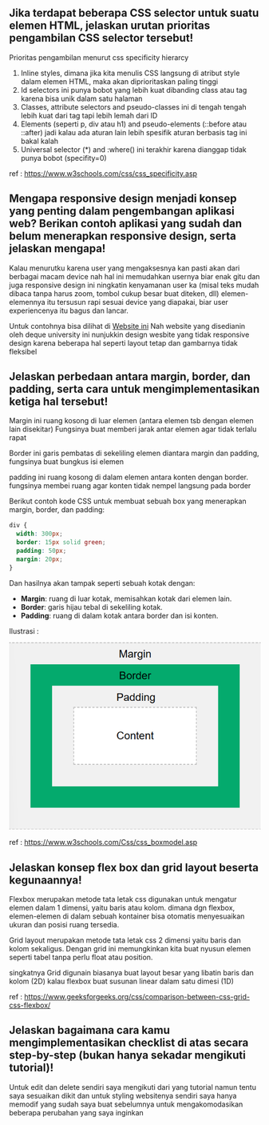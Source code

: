 ## Jika terdapat beberapa CSS selector untuk suatu elemen HTML, jelaskan urutan prioritas pengambilan CSS selector tersebut!

Prioritas pengambilan menurut css specificity hierarcy

1. Inline styles, dimana jika kita menulis CSS langsung di atribut style dalam elemen HTML, maka akan diprioritaskan paling tinggi
2. Id selectors ini punya bobot yang lebih kuat dibanding class atau tag karena bisa unik dalam satu halaman
3. Classes, attribute selectors and pseudo-classes ini di tengah tengah lebih kuat dari tag tapi lebih lemah dari ID
4. Elements (seperti p, div atau h1) and pseudo-elements (::before atau ::after) jadi kalau ada aturan lain lebih spesifik aturan berbasis tag ini bakal kalah
5. Universal selector (\*) and :where() ini terakhir karena dianggap tidak punya bobot (specifity=0)

ref : https://www.w3schools.com/css/css_specificity.asp

## Mengapa responsive design menjadi konsep yang penting dalam pengembangan aplikasi web? Berikan contoh aplikasi yang sudah dan belum menerapkan responsive design, serta jelaskan mengapa!

Kalau menurutku karena user yang mengaksesnya kan pasti akan dari berbagai macam device nah hal ini memudahkan usernya biar enak gitu dan juga responsive design ini ningkatin kenyamanan user ka (misal teks mudah dibaca tanpa harus zoom, tombol cukup besar buat diteken, dll) elemen-elemennya itu tersusun rapi sesuai device yang diapakai, biar user experiencenya itu bagus dan lancar.

Untuk contohnya bisa dilihat di [Website ini](https://dequeuniversity.com/library/responsive/1-non-responsive?)
Nah website yang disedianin oleh deque university ini nunjukkin design wesbite yang tidak responsive design karena beberapa hal seperti layout tetap dan gambarnya tidak fleksibel

## Jelaskan perbedaan antara margin, border, dan padding, serta cara untuk mengimplementasikan ketiga hal tersebut!

Margin ini ruang kosong di luar elemen (antara elemen tsb dengan elemen lain disekitar) Fungsinya buat memberi jarak antar elemen agar tidak terlalu rapat

Border ini garis pembatas di sekeliling elemen diantara margin dan padding, fungsinya buat bungkus isi elemen

padding ini ruang kosong di dalam elemen antara konten dengan border. fungsinya membei ruang agar konten tidak nempel langsung pada border

Berikut contoh kode CSS untuk membuat sebuah box yang menerapkan margin, border, dan padding:

```css
div {
  width: 300px;
  border: 15px solid green;
  padding: 50px;
  margin: 20px;
}
```

Dan hasilnya akan tampak seperti sebuah kotak dengan:

- **Margin**: ruang di luar kotak, memisahkan kotak dari elemen lain.
- **Border**: garis hijau tebal di sekeliling kotak.
- **Padding**: ruang di dalam kotak antara border dan isi konten.

Ilustrasi :

![Ilustrasi](../static/ilustrasi.png)

ref : https://www.w3schools.com/Css/css_boxmodel.asp

## Jelaskan konsep flex box dan grid layout beserta kegunaannya!

Flexbox merupakan metode tata letak css digunakan untuk mengatur elemen dalam 1 dimensi, yaitu baris atau kolom. dimana dgn flexbox, elemen-elemen di dalam sebuah kontainer bisa otomatis menyesuaikan ukuran dan posisi ruang tersedia.

Grid layout merupakan metode tata letak css 2 dimensi yaitu baris dan kolom sekaligus. Dengan grid ini memungkinkan kita buat nyusun elemen seperti tabel tanpa perlu float atau position.

singkatnya Grid digunain biasanya buat layout besar yang libatin baris dan kolom (2D) kalau flexbox buat susunan linear dalam satu dimesi (1D)

ref : https://www.geeksforgeeks.org/css/comparison-between-css-grid-css-flexbox/

## Jelaskan bagaimana cara kamu mengimplementasikan checklist di atas secara step-by-step (bukan hanya sekadar mengikuti tutorial)!

Untuk edit dan delete sendiri saya mengikuti dari yang tutorial namun tentu saya sesuaikan dikit dan untuk styling websitenya sendiri saya hanya memodif yang sudah saya buat sebelumnya untuk mengakomodasikan beberapa perubahan yang saya inginkan
